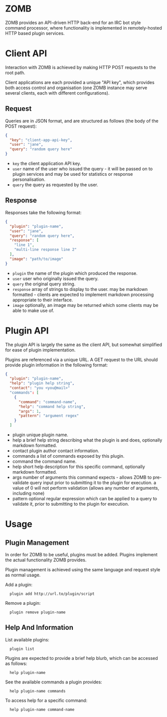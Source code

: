 # ZOMB

ZOMB provides an API-driven HTTP back-end for an IRC bot style command
processor, where functionality is implemented in remotely-hosted HTTP based
plugin services.

# Client API

Interaction with ZOMB is achieved by making HTTP POST requests to the root
path.

Client applications are each provided a unique "API key", which provides both
access control and organisation (one ZOMB instance may serve several clients,
each with different configurations).

## Request

Queries are in JSON format, and are structured as follows (the body of the
POST request):

```json
{
  "key": "client-app-api-key",
  "user": "jane",
  "query": "random query here"
}
```

- `key`
  the client application API key.
- `user`
  name of the user who issued the query - it will be passed on to plugin
  services and may be used for statistics or response personalisation.
- `query`
  the query as requested by the user.

## Response

Responses take the following format:

```json
{
  "plugin": "plugin-name",
  "user": "jane",
  "query": "random query here",
  "response": [
    "line 1",
    "multi-line response line 2"
  ],
  "image": "path/to/image"
}
```

- `plugin`
  the name of the plugin which produced the response.
- `user`
  user who originally issued the query.
- `query`
  the original query string.
- `response`
  array of strings to display to the user. may be markdown formatted - clients
  are expected to implement markdown processing appropriate to their interface.
- `image`
  optionally, an image may be returned which some clients may be able to make
  use of.


# Plugin API

The plugin API is largely the same as the client API, but somewhat simplified
for ease of plugin implementation.

Plugins are referenced via a unique URL. A GET request to the URL should
provide plugin information in the following format:

```json
{
  "plugin": "plugin-name",
  "help": "plugin help string",
  "contact": "you <you@mail>"
  "commands": [
    {
      "command": "command-name",
      "help": "command help string",
      "args": 1,
      "pattern": "argument regex"
    }
  ]
```

- plugin
  unique plugin name.
- help
  a brief help string describing what the plugin is and does, optionally
  markdown formatted.
- contact
  plugin author contact information.
- commands
  a list of commands exposed by this plugin.
 - command
   the command name.
 - help
   short help description for this specific command, optionally markdown
   formatted.
 - args
   number of arguments this command expects - allows ZOMB to pre-validate query
   input prior to submitting it to the plugin for execution. a value of 0 will
   not perform validation (allows any number of arguments, including none)
 - pattern
   optional regular expression which can be applied to a query to validate it,
   prior to submitting to the plugin for execution.


# Usage

## Plugin Management

In order for ZOMB to be useful, plugins must be added. Plugins implement
the actual functionality ZOMB provides.

Plugin management is achieved using the same language and request style as
normal usage.

Add a plugin:

```
  plugin add http://url.to/plugin/script
```

Remove a plugin:

```
  plugin remove plugin-name
```

## Help And Information


List available plugins:

```
  plugin list
```

Plugins are expected to provide a brief help blurb, which can be accessed as
follows:

```
  help plugin-name
```

See the available commands a plugin provides:

```
  help plugin-name commands
```

To access help for a specific command:

```
  help plugin-name command-name
```